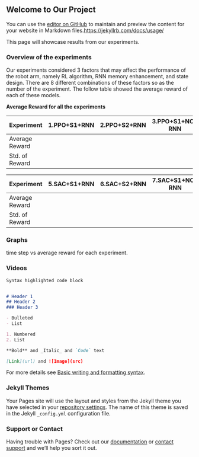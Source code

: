 ## Welcome to Our Project

You can use the [editor on GitHub](https://github.com/YESAndy/cpsc533vproject/edit/gh-pages/index.md) to maintain and preview the content for your website in Markdown files.https://jekyllrb.com/docs/usage/

This page will showcase results from our experiments.

### Overview of the experiments

Our experiments considered 3 factors that may affect the performance of the robot arm, namely RL algorithm, RNN memory enhancement, and state design. There are 8 different combinations of these factors so as the number of the experiment. The follow table showed the average reward of each of these models. 

**Average Reward for all the experiments**

| Experiment | 1.PPO+S1+RNN |  2.PPO+S2+RNN   | 3.PPO+S1+NO-RNN | 4.PPO+S2+NO-RNN  | 
| ----------- | ----------- | ----------- | ----------- |  ----------- |
| Average Reward |      |         |       |     |       
| Std. of Reward |         |       |     |       |  

| Experiment |5.SAC+S1+RNN | 6.SAC+S2+RNN  | 7.SAC+S1+NO-RNN | 8.SAC+S2+NO-RNN      | NOTE|
| ----------- |  ----------- | ----------- |  ----------- | ----------- | ----------- | 
| Average Reward |      |         |       |           |        |
| Std. of Reward |         |       |       |         |         |

### Graphs
time step vs average reward for each experiment.


### Videos


```markdown
Syntax highlighted code block


# Header 1
## Header 2
### Header 3

- Bulleted
- List

1. Numbered
2. List

**Bold** and _Italic_ and `Code` text

[Link](url) and ![Image](src)
```

For more details see [Basic writing and formatting syntax](https://docs.github.com/en/github/writing-on-github/getting-started-with-writing-and-formatting-on-github/basic-writing-and-formatting-syntax).

### Jekyll Themes

Your Pages site will use the layout and styles from the Jekyll theme you have selected in your [repository settings](https://github.com/YESAndy/cpsc533vproject/settings/pages). The name of this theme is saved in the Jekyll `_config.yml` configuration file.

### Support or Contact

Having trouble with Pages? Check out our [documentation](https://docs.github.com/categories/github-pages-basics/) or [contact support](https://support.github.com/contact) and we’ll help you sort it out.
